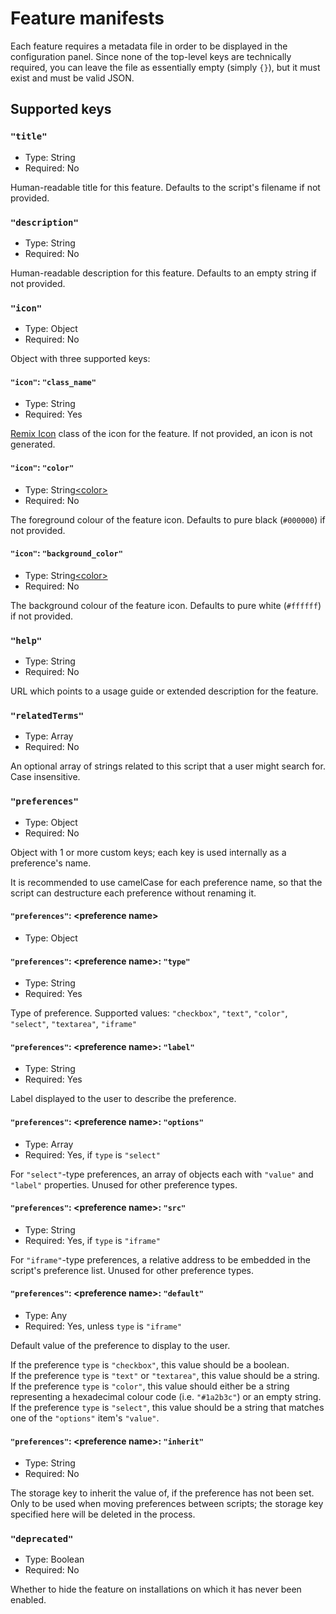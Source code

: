 # Feature manifests

Each feature requires a metadata file in order to be displayed in the configuration panel. Since none of the top-level keys are technically required, you can leave the file as essentially empty (simply `{}`), but it must exist and must be valid JSON.

## Supported keys

### `"title"`
- Type: String
- Required: No

Human-readable title for this feature. Defaults to the script's filename if not provided.

### `"description"`
- Type: String
- Required: No

Human-readable description for this feature. Defaults to an empty string if not provided.

### `"icon"`
- Type: Object
- Required: No

Object with three supported keys:

#### `"icon"`: `"class_name"`
- Type: String
- Required: Yes

[Remix Icon](https://remixicon.com/) class of the icon for the feature. If not provided, an icon is not generated.

#### `"icon"`: `"color"`
- Type: String[\<color\>](https://developer.mozilla.org/en-US/docs/Web/CSS/color_value)
- Required: No

The foreground colour of the feature icon. Defaults to pure black (`#000000`) if not provided.

#### `"icon"`: `"background_color"`
- Type: String[\<color\>](https://developer.mozilla.org/en-US/docs/Web/CSS/color_value)
- Required: No

The background colour of the feature icon. Defaults to pure white (`#ffffff`) if not provided.

### `"help"`
- Type: String
- Required: No

URL which points to a usage guide or extended description for the feature.

### `"relatedTerms"`
- Type: Array
- Required: No

An optional array of strings related to this script that a user might search for. Case insensitive.

### `"preferences"`
- Type: Object
- Required: No

Object with 1 or more custom keys; each key is used internally as a preference's name.

It is recommended to use camelCase for each preference name, so that the script can destructure each preference without renaming it.

#### `"preferences"`: \<preference name\>
- Type: Object

#### `"preferences"`: \<preference name\>: `"type"`
- Type: String
- Required: Yes

Type of preference. Supported values: `"checkbox"`, `"text"`, `"color"`, `"select"`, `"textarea"`, `"iframe"`

#### `"preferences"`: \<preference name\>: `"label"`
- Type: String
- Required: Yes

Label displayed to the user to describe the preference.

#### `"preferences"`: \<preference name\>: `"options"`
- Type: Array
- Required: Yes, if `type` is `"select"`

For `"select"`-type preferences, an array of objects each with `"value"` and `"label"` properties. Unused for other preference types.

#### `"preferences"`: \<preference name\>: `"src"`
- Type: String
- Required: Yes, if `type` is `"iframe"`

For `"iframe"`-type preferences, a relative address to be embedded in the script's preference list. Unused for other preference types.

#### `"preferences"`: \<preference name\>: `"default"`
- Type: Any
- Required: Yes, unless `type` is `"iframe"`

Default value of the preference to display to the user.

If the preference `type` is `"checkbox"`, this value should be a boolean.  
If the preference `type` is `"text"` or `"textarea"`, this value should be a string.  
If the preference `type` is `"color"`, this value should either be a string representing a hexadecimal colour code (i.e. `"#1a2b3c"`) or an empty string.  
If the preference `type` is `"select"`, this value should be a string that matches one of the `"options"` item's `"value"`.

#### `"preferences"`: \<preference name\>: `"inherit"`
- Type: String
- Required: No

The storage key to inherit the value of, if the preference has not been set. Only to be used when moving preferences between scripts; the storage key specified here will be deleted in the process.

### `"deprecated"`
- Type: Boolean
- Required: No

Whether to hide the feature on installations on which it has never been enabled.
